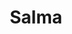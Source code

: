---
title:  "Salma"
username: salma-abumeeiz
displayname: Salma Abumeeiz
firstname: Salma
lastname: Abumeeiz
position: Research and Instruction Librarian (Online Learning & Scalable Teaching)
start-date: 
end-date:
category: Creative Team
bio: >- 
    Salma Abumeeiz is a Research and Instruction Librarian at the Powell Library with a focus area of online learning at scalable teaching. She supports learners across a variety of disciplines, and also serves as a liaison to the Academic Advancement Program. Salma is passionate about learner-centered design and inclusive pedagogy.
profile: /assets/images/team/salma.jpg
features:
    - feature-title: 
      feature-img: 
      feature-url: 
      feature-note: 
---